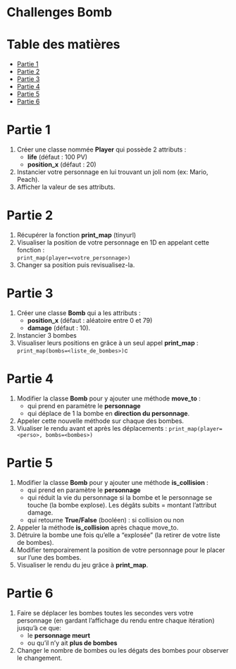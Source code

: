 # Challenges Bomb

# Table des matières

- [Partie 1](#partie-1)
- [Partie 2](#partie-2)
- [Partie 3](#partie-3)
- [Partie 4](#partie-4)
- [Partie 5](#partie-5)
- [Partie 6](#partie-6)

# Partie 1

1. Créer une classe nommée **Player** qui possède 2 attributs :
   - **life** (défaut : 100 PV)
   - **position_x** (défaut : 20)
2. Instancier votre personnage en lui trouvant un joli nom (ex: Mario, Peach).
3. Afficher la valeur de ses attributs.

# Partie 2

1. Récupérer la fonction **print_map** (tinyurl)
2. Visualiser la position de votre personnage en 1D en appelant cette fonction :  
   `print_map(player=<votre_personnage>)`
3. Changer sa position puis revisualisez-la.

# Partie 3

1. Créer une classe **Bomb** qui a les attributs :  
    - **position_x** (défaut : aléatoire entre 0 et 79)
    - **damage** (défaut : 10).
2. Instancier 3 bombes
3. Visualiser leurs positions en grâce à un seul appel **print_map** :    
  `print_map(bombs=<liste_de_bombes>)`c

# Partie 4

1. Modifier la classe **Bomb** pour y ajouter une méthode **move_to** :
    - qui prend en paramètre le **personnage**
    - qui déplace de 1 la bombe en **direction du personnage**.
2. Appeler cette nouvelle méthode sur chaque des bombes.
3. Viualiser le rendu avant et après les déplacements :
   `print_map(player=<perso>, bombs=<bombes>)`

# Partie 5

1. Modifier la classe **Bomb** pour y ajouter une méthode **is_collision** :
    - qui prend en paramètre le **personnage**
    - qui réduit la vie du personnage si la bombe et le personnage se touche (la bombe explose). Les dégâts subits = montant l’attribut damage.
    - qui retourne **True/False** (booléen) : si collision ou non
2. Appeler la méthode **is_collision** après chaque move_to.
3. Détruire la bombe une fois qu’elle a “explosée” (la retirer de votre liste de bombes).
4. Modifier temporairement la position de votre personnage pour le placer sur l’une des bombes. 
5. Visualiser le rendu du jeu grâce à **print_map**.

# Partie 6

1. Faire se déplacer les bombes toutes les secondes vers votre personnage (en gardant l’affichage du rendu entre chaque itération) jusqu’à ce que:
    - le **personnage meurt**
    - ou qu’il n’y ait **plus de bombes**
2. Changer le nombre de bombes ou les dégats des bombes pour observer le changement.
